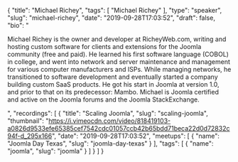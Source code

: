 {
  "title": "Michael Richey",
  "tags": [
    "Michael Richey"
  ],
  "type": "speaker",
  "slug": "michael-richey",
  "date": "2019-09-28T17:03:52",
  "draft": false,
  "bio": "<p>Michael Richey is the owner and developer at RicheyWeb.com, writing and hosting custom software for clients and extensions for the Joomla community (free and paid). He learned his first software language (COBOL) in college, and went into network and server maintenance and management for various computer manufacturers and ISPs. While managing networks, he transitioned to software development and eventually started a company building custom SaaS products. He got his start in Joomla at version 1.0, and prior to that on its predecessor: Mambo. Michael is Joomla certified and active on the Joomla forums and the Joomla StackExchange.</p>",
  "recordings": [
    {
      "title": "Scaling Joomla",
      "slug": "scaling-joomla",
      "thumbnail": "https://i.vimeocdn.com/video/818419103-a0826d9533efe65385cef7542cdc01057ccb42b65bdd71beca22d0d72832c94f-d_295x166",
      "date": "2019-09-28T17:03:52",
      "meetups": [
        {
          "name": "Joomla Day Texas",
          "slug": "joomla-day-texas"
        }
      ],
      "tags": [
        {
          "name": "joomla",
          "slug": "joomla"
        }
      ]
    }
  ]
}